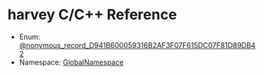 # harvey C/C++ Reference

* Enum: [@nonymous_record_D941B600059316B2AF3F07F615DC07F81D89DB42](@nonymous_record_D941B600059316B2AF3F07F615DC07F81D89DB42)
* Namespace: [GlobalNamespace](GlobalNamespace)
